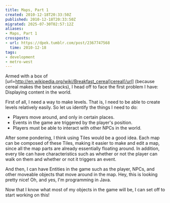 ```yaml
---
title: Maps, Part 1
created: 2010-12-18T20:33:50Z
published: 2010-12-18T20:33:50Z
migrated: 2025-07-30T02:57:12Z
aliases:
- Maps, Part 1
crossposts:
- url: https://dpek.tumblr.com/post/2367747568
  time: 2010-12-18
tags:
- development
- metro-west
---
```


Armed with a box of [url=http://en.wikipedia.org/wiki/Breakfast_cereal]cereal[/url] (because cereal makes the best snacks), I head off to face the first problem I have: Displaying content in the world.

First of all, I need a way to make levels. That is, I need to be able to create levels relatively easily. So let us identify the things I need to do:

- Players move around, and only in certain places.
- Events in the game are triggered by the player's position.
- Players must be able to interact with other NPCs in the world.

After some pondering, I think using Tiles would be a good idea. Each map can be composed of these Tiles, making it easier to make and edit a map, since all the map parts are already essentially floating around. In addition, every tile can have characteristics such as whether or not the player can walk on them and whether or not it triggers an event.

And then, I can have Entities in the game such as the player, NPCs, and other moveable objects that move around in the map. Hey, this is looking pretty nice! Oh, and yes, I'm programming in Java.

Now that I know what most of my objects in the game will be, I can set off to start working on this!
